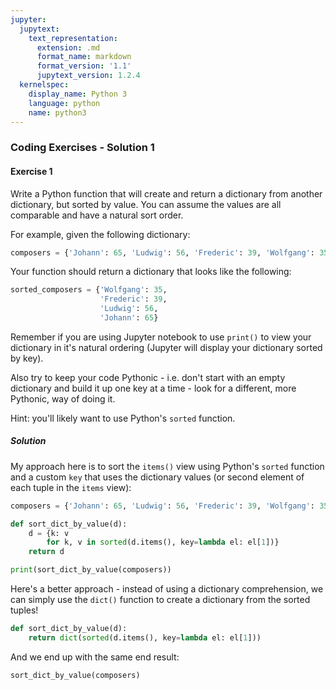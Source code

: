 ```yaml
---
jupyter:
  jupytext:
    text_representation:
      extension: .md
      format_name: markdown
      format_version: '1.1'
      jupytext_version: 1.2.4
  kernelspec:
    display_name: Python 3
    language: python
    name: python3
---
```


### Coding Exercises - Solution 1


#### Exercise 1


Write a Python function that will create and return a dictionary from another dictionary, but sorted by value. You can assume the values are all comparable and have a natural sort order.


For example, given the following dictionary:

```python
composers = {'Johann': 65, 'Ludwig': 56, 'Frederic': 39, 'Wolfgang': 35}
```

Your function should return a dictionary that looks like the following:

```python
sorted_composers = {'Wolfgang': 35,
                    'Frederic': 39, 
                    'Ludwig': 56,
                    'Johann': 65}
```

Remember if you are using Jupyter notebook to use `print()` to view your dictionary in it's natural ordering (Jupyter will display your dictionary sorted by key).

Also try to keep your code Pythonic - i.e. don't start with an empty dictionary and build it up one key at a time - look for a different, more Pythonic, way of doing it. 

Hint: you'll likely want to use Python's `sorted` function.


##### Solution


My approach here is to sort the `items()` view using Python's `sorted` function and a custom `key` that uses the dictionary values (or second element of each tuple in the `items` view):

```python
composers = {'Johann': 65, 'Ludwig': 56, 'Frederic': 39, 'Wolfgang': 35}

def sort_dict_by_value(d):
    d = {k: v
        for k, v in sorted(d.items(), key=lambda el: el[1])}
    return d
```

```python
print(sort_dict_by_value(composers))
```

Here's a better approach - instead of using a dictionary comprehension, we can simply use the `dict()` function to create a dictionary from the sorted tuples!

```python
def sort_dict_by_value(d):
    return dict(sorted(d.items(), key=lambda el: el[1]))
```

And we end up with the same end result:

```python
sort_dict_by_value(composers)
```

```python

```
